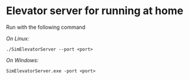 # Elevator server for running at home

Run with the following command

*On Linux:*
```
./SimElevatorServer --port <port>
```
*On Windows:*
```
SimElevatorServer.exe -port <port>
```